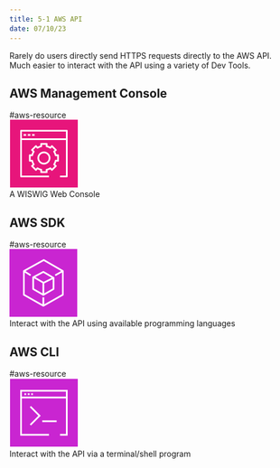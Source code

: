 ```yaml
---
title: 5-1 AWS API
date: 07/10/23
---
```


Rarely do users directly send HTTPS requests directly to the AWS API.  
Much easier to interact with the API using a variety of Dev Tools.

## AWS Management Console

\#aws-resource   
![images/icons/Management_Console_Icon.png](../../images/icons/Management_Console_Icon.png)  
A WISWIG Web Console

## AWS SDK

\#aws-resource   
![images/icons/SDK_Icon.png](../../images/icons/SDK_Icon.png)  
Interact with the API using available programming languages 

## AWS CLI

\#aws-resource   
![images/icons/CLI_Icon.png](../../images/icons/CLI_Icon.png)  
Interact with the API via a terminal/shell program
